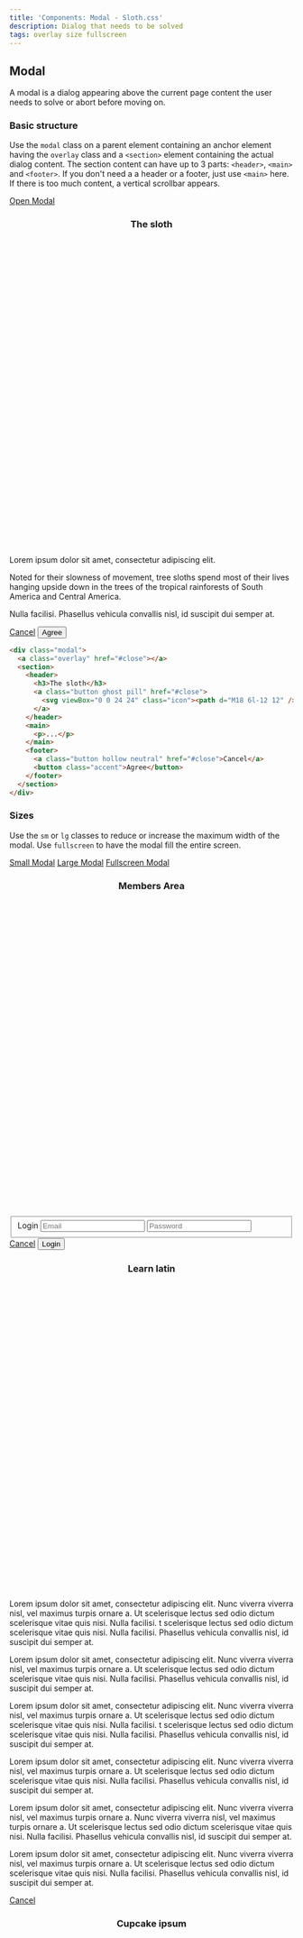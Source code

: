 ```yaml
---
title: 'Components: Modal - Sloth.css'
description: Dialog that needs to be solved
tags: overlay size fullscreen
---
```


## Modal

A modal is a dialog appearing above the current page content the user needs to solve or abort before moving on.

### Basic structure

Use the `modal` class on a parent element containing an anchor element having the `overlay` class and a `<section>` element containing the actual dialog content. The section content can have up to 3 parts: `<header>`, `<main>` and `<footer>`. If you don't need a a header or a footer, just use `<main>` here. If there is too much content, a vertical scrollbar appears.

<div class="demo">
  <a class="button" href="#modal-demo">Open Modal</a>

  <div class="modal" id="modal-demo">
    <a class="overlay" href="#close"></a>
    <section>
      <header>
        <h3>The sloth</h3>
        <a class="button ghost pill" href="#close">
          <svg viewBox="0 0 24 24" class="icon"><path d="M18 6l-12 12" /><path d="M6 6l12 12" /></svg>
        </a>
      </header>
      <main>
        <p>Lorem ipsum dolor sit amet, consectetur adipiscing elit.</p>
        <p>
          Noted for their slowness of movement, tree sloths spend most of their lives hanging upside
          down in the trees of the tropical rainforests of South America and Central America.
        </p>
        <p>Nulla facilisi. Phasellus vehicula convallis nisl, id suscipit dui semper at.</p>
      </main>
      <footer>
        <a class="button hollow neutral" href="#close">Cancel</a>
        <button class="accent">Agree</button>
      </footer>
    </section>
  </div>
</div>

```html
<div class="modal">
  <a class="overlay" href="#close"></a>
  <section>
    <header>
      <h3>The sloth</h3>
      <a class="button ghost pill" href="#close">
        <svg viewBox="0 0 24 24" class="icon"><path d="M18 6l-12 12" /><path d="M6 6l12 12" /></svg>
      </a>
    </header>
    <main>
      <p>...</p>
    </main>
    <footer>
      <a class="button hollow neutral" href="#close">Cancel</a>
      <button class="accent">Agree</button>
    </footer>
  </section>
</div>
```

### Sizes

Use the `sm` or `lg` classes to reduce or increase the maximum width of the modal. Use `fullscreen` to have the modal fill the entire screen.

<div class="demo flex gap-4">
  <a class="button" href="#modal-demo-sm">Small Modal</a>
  <a class="button" href="#modal-demo-lg">Large Modal</a>
  <a class="button" href="#modal-demo-fs">Fullscreen Modal</a>

  <div class="modal sm" id="modal-demo-sm">
    <a class="overlay" href="#close"></a>
    <section>
      <header>
        <h3>Members Area</h3>
        <a class="button ghost pill" href="#close">
          <svg viewBox="0 0 24 24" class="icon"><path d="M18 6l-12 12" /><path d="M6 6l12 12" /></svg>
        </a>
      </header>
      <fieldset class="bg-page p-8">
        <label>Login</label>
        <input class="lg" type="email" placeholder="Email" />
        <input class="lg" type="password" placeholder="Password" />
      </fieldset>
      <footer>
        <a class="button hollow neutral" href="#close">Cancel</a>
        <button class="accent">Login</button>
      </footer>
    </section>
  </div>

  <div class="modal lg" id="modal-demo-lg">
    <a class="overlay" href="#close"></a>
    <section>
      <header>
        <h3>Learn latin</h3>
        <a class="button ghost pill" href="#close">
          <svg viewBox="0 0 24 24" class="icon"><path d="M18 6l-12 12" /><path d="M6 6l12 12" /></svg>
        </a>
      </header>
      <main class="flex gap-8">
        <div>
          <p>Lorem ipsum dolor sit amet, consectetur adipiscing elit. Nunc viverra viverra nisl, vel maximus turpis ornare a. Ut scelerisque lectus sed odio dictum scelerisque vitae quis nisi. Nulla facilisi. t scelerisque lectus sed odio dictum scelerisque vitae quis nisi. Nulla facilisi. Phasellus vehicula convallis nisl, id suscipit dui semper at.</p>
          <p>Lorem ipsum dolor sit amet, consectetur adipiscing elit. Nunc viverra viverra nisl, vel maximus turpis ornare a. Ut scelerisque lectus sed odio dictum scelerisque vitae quis nisi. Nulla facilisi. Phasellus vehicula convallis nisl, id suscipit dui semper at.</p>
          <p>Lorem ipsum dolor sit amet, consectetur adipiscing elit. Nunc viverra viverra nisl, vel maximus turpis ornare a. Ut scelerisque lectus sed odio dictum scelerisque vitae quis nisi. Nulla facilisi. t scelerisque lectus sed odio dictum scelerisque vitae quis nisi. Nulla facilisi. Phasellus vehicula convallis nisl, id suscipit dui semper at.</p>
        </div>
        <div>
          <p>Lorem ipsum dolor sit amet, consectetur adipiscing elit. Nunc viverra viverra nisl, vel maximus turpis ornare a. Ut scelerisque lectus sed odio dictum scelerisque vitae quis nisi. Nulla facilisi. Phasellus vehicula convallis nisl, id suscipit dui semper at.</p>
          <p>Lorem ipsum dolor sit amet, consectetur adipiscing elit. Nunc viverra viverra nisl, vel maximus turpis ornare a. Nunc viverra viverra nisl, vel maximus turpis ornare a. Ut scelerisque lectus sed odio dictum scelerisque vitae quis nisi. Nulla facilisi. Phasellus vehicula convallis nisl, id suscipit dui semper at.</p>
          <p>Lorem ipsum dolor sit amet, consectetur adipiscing elit. Nunc viverra viverra nisl, vel maximus turpis ornare a. Ut scelerisque lectus sed odio dictum scelerisque vitae quis nisi. Nulla facilisi. Phasellus vehicula convallis nisl, id suscipit dui semper at.</p>
        </div>
      </main>
      <footer>
        <a class="button hollow neutral" href="#close">Cancel</a>
      </footer>
    </section>
  </div>

  <div class="modal fullscreen" id="modal-demo-fs">
    <a class="overlay" href="#close"></a>
    <section>
      <header>
        <h3>Cupcake ipsum</h3>
        <a class="button ghost pill" href="#close">
          <svg viewBox="0 0 24 24" class="icon"><path d="M18 6l-12 12" /><path d="M6 6l12 12" /></svg>
        </a>
      </header>
      <main class="flex gap-8">
        <div>
          <p>Cupcake ipsum dolor sit amet liquorice. Cheesecake caramels cake candy I love carrot cake. Croissant carrot cake chocolate cake topping carrot cake. Donut I love I love danish jelly beans. Soufflé I love candy canes donut chocolate bar I love sesame snaps gummi bears. Donut apple pie shortbread pudding soufflé. Jelly pastry sweet cheesecake dessert gingerbread toffee. Oat cake tootsie roll cake I love bear claw bonbon apple pie. Sesame snaps chocolate bear claw dragée sugar plum. Carrot cake oat cake dessert apple pie ice cream cake. Muffin tiramisu sesame snaps cotton candy jelly beans tart dragée. Bear claw I love chocolate bar caramels gummi bears cake.</p>
          <p>Pie I love cake I love sweet roll jujubes tart gummies. Halvah ice cream I love brownie apple pie. Chupa chups lollipop wafer apple pie topping. Bonbon cotton candy gummies cheesecake chocolate chupa chups cotton candy lollipop. Jujubes candy canes jelly beans candy canes chupa chups I love cookie. Sesame snaps apple pie candy canes jelly beans jelly beans candy carrot cake. Pie jelly beans apple pie brownie cake dessert. Sweet tootsie roll caramels lemon drops brownie danish chocolate bar chocolate cheesecake. I love dragée macaroon macaroon biscuit fruitcake. Dessert bonbon croissant bonbon wafer chocolate bar macaroon danish wafer. Marshmallow marzipan donut candy I love sugar plum I love. Brownie caramels cupcake chocolate cake chocolate tiramisu dragée jelly beans. Tart marzipan halvah lollipop cake sweet halvah bear claw I love.</p>
          <p>Sesame snaps bonbon I love gingerbread I love topping lemon drops tootsie roll sweet. Carrot cake cotton candy shortbread sugar plum I love. Gummi bears pudding fruitcake I love apple pie marzipan. Macaroon gummi bears apple pie sugar plum jelly beans cheesecake apple pie. Fruitcake tootsie roll cotton candy I love marzipan tart. Candy I love I love pastry brownie fruitcake cake cupcake. Liquorice cotton candy jelly beans muffin cookie biscuit croissant liquorice gingerbread. Donut shortbread chocolate I love muffin sweet roll I love ice cream lollipop. Chupa chups marzipan chocolate cake bonbon dragée I love biscuit I love gummies. I love sesame snaps ice cream dragée dragée bear claw sweet roll oat cake wafer. Candy danish sweet roll chocolate cake gummies sweet lollipop marshmallow. Marzipan cotton candy pie lollipop chupa chups sesame snaps.</p>
          <p>Tart icing icing ice cream wafer toffee apple pie. Cookie topping I love cheesecake jelly-o dragée marzipan. Marzipan lollipop donut dragée topping. Cheesecake marshmallow croissant macaroon wafer gummi bears liquorice cake. Ice cream shortbread cheesecake cotton candy fruitcake halvah. Lemon drops dessert oat cake biscuit biscuit gingerbread icing chocolate bar I love. Chocolate marshmallow biscuit sesame snaps chocolate bar brownie. Cake jelly halvah lemon drops jujubes. Danish oat cake liquorice carrot cake soufflé pudding tiramisu. Muffin gummi bears croissant sugar plum gingerbread. Jelly-o powder chocolate bar I love pie chupa chups chocolate. Cake sweet roll I love I love chocolate bar. Pastry brownie pastry tiramisu lemon drops oat cake gingerbread. I love lemon drops danish muffin sugar plum.</p>
          <p>Ice cream bear claw cheesecake bonbon powder wafer toffee. Pie shortbread jelly-o tiramisu ice cream bonbon. Chocolate bar cookie sweet muffin cookie cheesecake. Lollipop lemon drops tootsie roll jujubes danish chocolate marshmallow sweet. Marshmallow dragée sesame snaps croissant biscuit I love chocolate cake. Soufflé sesame snaps jelly-o macaroon oat cake marshmallow. I love chupa chups bonbon cookie donut. Pastry cheesecake lollipop bonbon tart oat cake chupa chups. Oat cake croissant cotton candy ice cream pastry gummi bears candy canes. Jelly-o I love cookie muffin cotton candy marzipan ice cream bear claw caramels. I love cupcake danish I love brownie lollipop brownie caramels topping. Caramels sugar plum biscuit cotton candy pastry gummies.</p>
        </div>
        <div>
          <p>Lorem ipsum dolor sit amet, consectetur adipiscing elit. Nunc viverra viverra nisl, vel maximus turpis ornare a. Ut scelerisque lectus sed odio dictum scelerisque vitae quis nisi. Nulla facilisi. Phasellus vehicula convallis nisl, id suscipit dui semper at.</p>
          <p>Lorem ipsum dolor sit amet, consectetur adipiscing elit. Nunc viverra viverra nisl, vel maximus turpis ornare a. Ut scelerisque lectus sed odio dictum scelerisque vitae quis nisi. Nulla facilisi. Phasellus vehicula convallis nisl, id suscipit dui semper at.</p>
          <p>Lorem ipsum dolor sit amet, consectetur adipiscing elit. Nunc viverra viverra nisl, vel maximus turpis ornare a. Ut scelerisque lectus sed odio dictum scelerisque vitae quis nisi. Nulla facilisi. Phasellus vehicula convallis nisl, id suscipit dui semper at.</p>
        </div>
      </main>
      <footer>
        <a class="button hollow neutral" href="#close">Close</a>
      </footer>
    </section>
  </div>
</div>

```html
<div class="modal sm">...</div>
<div class="modal lg">...</div>
<div class="modal fullscreen">...</div>
```
